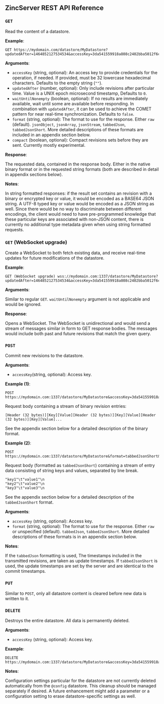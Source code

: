## ZincServer REST API Reference

### `GET`

Read the content of a datastore.

**Example**:

```
GET https://mydomain.com/datastore/MyDatastore?updatedAfter=1464852127534534&accessKey=3da541559918a808c2402bba5012f6c6
```

**Arguments**:

* `accessKey` (string, optional): An access key to provide credentials for the operation, if needed. If provided, must be 32 lowercase hexadecimal characters. Defaults to the empty string (`""`).
* `updatedAfter` (number, optional): Only include revisions after particular time. Value is a UNIX epoch microsecond timestamp, Defaults to `0`.
* `waitUntilNonempty` (boolean, optional): If no results are immediately available, wait until some are available before responding. In combination with `updatedAfter`, it can be used to achieve the COMET pattern for near real-time synchronization. Defaults to `false`.
* `format` (string, optional): The format to use for the response. Either `raw` (default). `jsonObject`, `jsonArray`, `jsonStream`, `tabbedJson`, `tabbedJsonShort`. More detailed descriptions of these formats are included in an appendix section below.
* `compact` (boolean, optional): Compact revisions sets before they are sent. Currently mostly experimental.

**Response**:

The requested data, contained in the response body. Either in the native binary format or in the requested string formats (both are described in detail in appendix sections below).

**Notes**:

In string formatted responses: if the result set contains an revision with a binary or encrypted key or value, it would be encoded as a BASE64 JSON string. A UTF-8 typed key or value would be encoded as a JSON string as well. Since there would be no way to discriminate between different encodings, the client would need to have pre-programmed knowledge that these particular keys are associated with non-JSON content, there is currently no additional type metadata given when using string formatted requests. 

### `GET` (WebSocket upgrade)

Create a WebSocket to both fetch existing data, and receive real-time updates for future modifications of the datastore.

**Example**:

```
GET (WebSocket upgrade) wss://mydomain.com:1337/datastore/MyDatastore?updatedAfter=1464852127534534&accessKey=3da541559918a808c2402bba5012f6c6
```

**Arguments**:

Similar to regular `GET`. `waitUntilNonempty` argument is not applicable and would be ignored.

**Response**:

Opens a WebSocket. The WebSocket is unidirectional and would send a stream of messages similar in form to GET response bodies. The messages would include both past and future revisions that match the given query.

### `POST`

Commit new revisions to the datastore.

**Arguments**:

* `accessKey`(string, optional): Access key.

**Example (1)**:

```
POST https://mydomain.com:1337/datastore/MyDatastore&accessKey=3da541559918a808c2402bba5012f6c6
```
Request body containing a stream of binary revision entries:
```
[Header (32 bytes)][Key][Value][Header (32 bytes)][Key][Value][Header (32 bytes)][Key][Value]...
```

See the appendix section below for a detailed description of the binary format.

**Example (2)**:

```
POST https://mydomain.com:1337/datastore/MyDatastore&format=tabbedJsonShort&accessKey=3da541559918a808c2402bba5012f6c6
```
Request body (formatted as `tabbedJsonShort`) containing a stream of entry data consisting of string keys and values, separated by line break. 
```
"key1"\t"value1"\n
"key2"\t"value2"\n
"key3"\t"value3"\n
```

See the appendix section below for a detailed description of the `tabbedJsonShort` format.

**Arguments**:

* `accessKey` (string, optional): Access key.
* `format` (string, optional): The format to use for the response. Either `raw` or unspecified (default). `tabbedJson`, `tabbedJsonShort`. More detailed descriptions of these formats is in an appendix section below.

**Notes**:

If the `tabbedJson` formatting is used, The timestamps included in the transmitted revisions, are taken as update timestamps. If `tabbedJsonShort` is used, the update timestamps are set by the server and are identical to the commit timestamps.

### `PUT`

Similar to `POST`, only all datastore content is cleared before new data is written to it.

### `DELETE`

Destroys the entire datastore. All data is permanently deleted.

**Arguments**:

* `accessKey` (string, optional): Access key.

**Example**:

```
DELETE https://mydomain.com:1337/datastore/MyDatastore&accessKey=3da541559918a808c2402bba5012f6c6
```

**Notes**:

Configuration settings particular for the datastore are not currently deleted automatically from the `@config` datastore. This cleanup should be managed separately if desired. A future enhancement might add a parameter or a configuration setting to erase datastore-specific settings as well.
